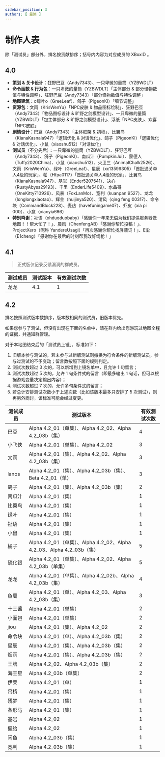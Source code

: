 ```yaml
---
sidebar_position: 3
authors: [ 量筒 ]
---
```


# 制作人表

除「测试员」部分外，排名按贡献排序；括号内内容为对应成员的 XBoxID 。

## 4.0

- **策划 & 关卡设计**：狂野巴豆（Andy7343）、一只卑微的量筒（YZBWDLT）
- **命令函数 & 行为包**：一只卑微的量筒（YZBWDLT）「主体部分 & 部分怪物数值与特性调整」、狂野巴豆（Andy7343）「部分怪物数值与特性调整」
- **地图建筑**：o绿叶o（GreeLeaf）、鸽子（PigeonKI）「细节调整」
- **资源包**：文雨（KrisWenYu）「NPC皮肤 & 物品图标绘制」、狂野巴豆（Andy7343）「物品图标设计 & 旷野之剑模型设计」、一只卑微的量筒（YZBWDLT）「包主体部分 & 旷野之剑模型设计」、浮纸「NPC皮肤」、欢喜「NPC皮肤」
- **剧情设计**：巴豆（Andy7343）「主体框架 & 初稿」、比翼鸟（KianaKasnala947）「逻辑优化 & 对话优化」、鸽子（PigeonKI）「逻辑优化 & 对话优化」、小鼠（xiaoshu512）「对话优化」
- **测试员**（不分先后）：一只卑微的量筒（YZBWDLT）、狂野巴豆（Andy7343）、鸽子（PigeonKI）、南瓜汁（PumpkinJui）、蒙德人（Tuffy2020China）、小鼠（xiaoshu512）、火卫三（AnimalChalk2526）、文雨（KrisWenYu）、绿叶（GreeLeaf）、星辰（xc13599305）「首批通关单人4级的玩家」、帕（Hfpa0117）「首批通关单人4级的玩家」、比翼鸟（KianaKasnala947）、基岩（Ender5207541）、决心（RustyAbyss29193）、千里（EnderLife5409）、水晶哥（OneKitty710926）、风暴（FoxLanMo）、宽判（kuanpan 9527）、龙龙（longlongxiaotao）、辉金（huijinya520）、清风（qing feng 00317）、命令块（CommandBlock228）、麦热（havefuningame07）、虾皮（xia pi 000）、小意（xiaoyia666）
- **特别鸣谢**：祉语（xhduoduobaby）「感谢你一年来无偿为我们提供服务器做地图！！帮大忙了！」、晨风（ChenfengAB）「感谢你帮忙投稿！」、ProjectXero（昵称 YandereUsagi）「再次感谢你帮忙找屏蔽词！」、E尘（E1cheng）「感谢你在最后的时刻帮我改好绳枪！」

## 4.1

> 正式版仅记录反馈漏洞的群成员。

| 测试成员 | 测试版本 | 有效测试次数 |
| --- | --- | --- |
| 龙龙 | 4.1 | 1 |

## 4.2

排名按照测试版本数排序，版本数相同的测试员，旧版本优先。

如果您参与了测试，但没有出现在下面的名单中，请在群内给出您游玩过地图全程的证据，并通知群管理。

对于本地图结束后的「测试员上镜」，标准如下：

1. 旧版本参与测试的，若未参与过新版测试则撤换为符合条件的新版测试员，参与过测试的不予变动；留言数按照下面的规则判定。
2. 测试次数超过 3 次的，可以新增到上镜名单中，且允许 1 句留言；
3. 测试次数超过 5 次的，允许 1 句条件式的留言（即最多输出 1 句话，但可以根据游戏变量决定输出内容）；
4. 测试次数超过 7 次的，允许多句条件式的留言；
5. 若总计安排测试次数小于上述次数（比如该版本最多只安排了 5 次测试），则再另外商讨，该标准可能会经过变更。

| 测试成员 | 测试版本 | 有效测试次数 |
| --- | --- | --- |
| 巴豆 | Alpha 4.2_01（单集）、Alpha 4.2_02、Alpha 4.2_03b（集） | 4 |
| 小飞侠 | Alpha 4.2_01（单集）、Alpha 4.2_02 | 3 |
| 文雨 | Alpha 4.2_01（集）、Alpha 4.2_02、Alpha 4.2_03b（集） | 3 |
| lanos | Alpha 4.2_01（集）、Alpha 4.2_03b（集）、Beta 4.2_01（单） | 3 |
| 鸽子 | Alpha 4.2_01（集）、Alpha 4.2_03b（集） | 2 |
| 南瓜汁 | Alpha 4.2_01（集） | 1 |
| 比翼鸟 | Alpha 4.2_01（集） | 1 |
| 绿叶 | Alpha 4.2_01（集） | 1 |
| 祉语 | Alpha 4.2_01（集） | 1 |
| 小鼠 | Alpha 4.2_01（集） | 1 |
| 橘子 | Alpha 4.2_01（单集）、Alpha 4.2_02、Alpha 4.2_03、Alpha 4.2_03b（集） | 5 |
| 硫化银 | Alpha 4.2_01（单集）、Alpha 4.2_02、Alpha 4.2_03b（单集） | 5 |
| 龙龙 | Alpha 4.2_01（单集）、Alpha 4.2_02b、Alpha 4.2_03b（集） | 4 |
| 鱼周 | Alpha 4.2_01（单）、Alpha 4.2_03、Alpha 4.2_03b（集） | 3 |
| 十三酱 | Alpha 4.2_01（单集） | 2 |
| 小面包 | Alpha 4.2_01（单集） | 2 |
| jiou | Alpha 4.2_01（集）、Alpha 4.2_02 | 2 |
| 命令块 | Alpha 4.2_01（单）、Alpha 4.2_03b（集） | 2 |
| 星辰 | Alpha 4.2_01（集）、Alpha 4.2_03b（集） | 2 |
| 烟雨 | Alpha 4.2_01（集）、Alpha 4.2_03b（集） | 2 |
| 王牌 | Alpha 4.2_02、Alpha 4.2_03b（集） | 2 |
| 海王星 | Alpha 4.2_03b（单集） | 2 |
| 伊莱 | Alpha 4.2_01（单） | 1 |
| 吊桥 | Alpha 4.2_01（集） | 1 |
| 残梦 | Alpha 4.2_01（集） | 1 |
| 条形马 | Alpha 4.2_01（集） | 1 |
| 基岩 | Alpha 4.2_02 | 1 |
| 擺给 | Alpha 4.2_02 | 1 |
| 闲鱼 | Alpha 4.2_03b（集） | 1 |
| 宽判 | Alpha 4.2_03b（集） | 1 |
